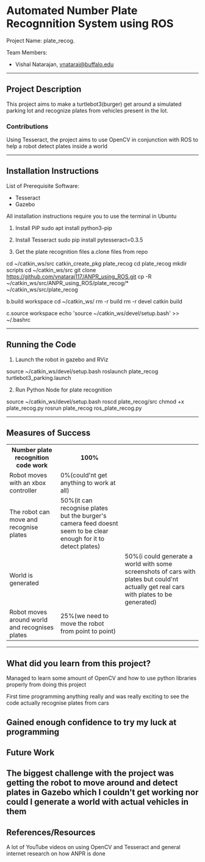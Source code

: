 # Automated Number Plate Recognnition System using ROS

Project Name: plate_recog.  

Team Members:
- Vishal Natarajan, vnataraj@buffalo.edu
---

## Project Description
This project aims to make a turtlebot3(burger) get around a simulated parking lot and recognize plates from vehicles present in the lot.

### Contributions
Using Tesseract, the project aims to use OpenCV in conjunction with ROS to help a robot detect plates inside a world

---

## Installation Instructions

List of Prerequisite Software:
- Tesseract
- Gazebo

All installation instructions require you to use the terminal in Ubuntu

1. Install PiP 
sudo apt install python3-pip

2. Install Tesseract
sudo pip install pytesseract=0.3.5

3. Get the plate recognition files
a.clone files from repo

cd ~/catkin_ws/src
catkin_create_pkg plate_recog
cd plate_recog
mkdir scripts
cd ~/catkin_ws/src
git clone https://github.com/vnataraj117/ANPR_using_ROS.git
cp -R ~/catkin_ws/src/ANPR_using_ROS/plate_recog/* ~/catkin_ws/src/plate_recog

b.build workspace
cd ~/catkin_ws/
rm -r build
rm -r devel
catkin build

c.source workspace
echo 'source ~/catkin_ws/devel/setup.bash' >> ~/.bashrc

---

## Running the Code
1. Launch the robot in gazebo and RViz

source ~/catkin_ws/devel/setup.bash
roslaunch plate_recog turtlebot3_parking.launch

2. Run Python Node for plate recognition

source ~/catkin_ws/devel/setup.bash
roscd plate_recog/src
chmod +x plate_recog.py
rosrun plate_recog ros_plate_recog.py

---

## Measures of Success

<TABLE>
<TR>
	<TH>Number plate recognition code work</TH>
	<TH>100%</TH>
</TR>
<TR>
	<TD>Robot moves with an xbox controller</TD>
	<TD>0%(could'nt get anything to work at all)</TD>
</TR>
<TR>
	<TD>The robot can move and recognise plates</TD>
	<TD>50%(it can recognise plates but the burger's camera feed doesnt seem to be clear enough for it to detect plates)</TD>
</TR>
<TR>
    <TD>World is generated<TD>
    <TD>50%(i could generate a world with some screenshots of cars with plates but could'nt actually get real cars with plates to be generated)</TD>
 </TR>
 <TR>
    <TD>Robot moves around world and recognises plates</TD>
    <TD>25%(we need to move the robot from point to point)</TD>
   </TR>    
</TABLE>

---

## What did you learn from this project?

Managed to learn some amount of OpenCV and how to use python libraries properly from doing this project 

First time programming anything really and was really exciting to see the code actually recognise plates from cars

Gained enough confidence to try my luck at programming 
---

## Future Work

The biggest challenge with the project was getting the robot to move around and detect plates in Gazebo which I couldn't get working nor could I generate a world with actual vehicles in them 
---

## References/Resources

A lot of YouTube videos on using OpenCV and Tesseract and general internet research on how ANPR is done 


